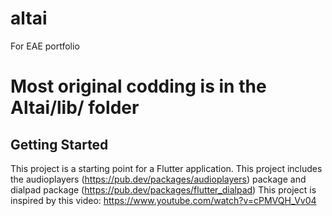 # altai

For EAE portfolio
# Most original codding is in the Altai/lib/ folder

## Getting Started

This project is a starting point for a Flutter application.
This project includes the audioplayers (https://pub.dev/packages/audioplayers) package and dialpad package (https://pub.dev/packages/flutter_dialpad)
This project is inspired by this video: https://www.youtube.com/watch?v=cPMVQH_Vv04


